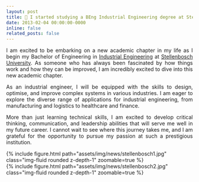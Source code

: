 ```yaml
---
layout: post
title: 🏫 I started studying a BEng Industrial Engineering degree at Stellenbosch University
date: 2013-02-04 00:00:00-0000
inline: false
related_posts: false
---
```


<p align="justify">
I am excited to be embarking on a new academic chapter in my life as I begin my Bachelor of Engineering in <a href='https://en.wikipedia.org/wiki/Industrial_engineering'>Industrial Engineering</a> at <a href='http://www.sun.ac.za/english'>Stellenbosch University</a>. As someone who has always been fascinated by how things work and how they can be improved, I am incredibly excited to dive into this new academic chapter.
</p>
<p align="justify">
As an industrial engineer, I will be equipped with the skills to design, optimise, and improve complex systems in various industries. I am eager to explore the diverse range of applications for industrial engineering, from manufacturing and logistics to healthcare and finance.
</p>
<p align="justify">
More than just learning technical skills, I am excited to develop critical thinking, communication, and leadership abilities that will serve me well in my future career. I cannot wait to see where this journey takes me, and I am grateful for the opportunity to pursue my passion at such a prestigious institution.
</p>
<div class="row mt-3">
    <div class="col-sm mt-3 mt-md-0">
        {% include figure.html path="assets/img/news/stellenbosch1.jpg" class="img-fluid rounded z-depth-1" zoomable=true %}
    </div>
    <div class="col-sm mt-3 mt-md-0">
        {% include figure.html path="assets/img/news/stellenbosch2.jpg" class="img-fluid rounded z-depth-1" zoomable=true %}
    </div>
</div>
